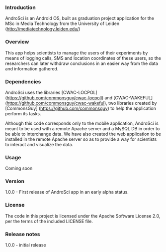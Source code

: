 ### Introduction

AndroSci is an Android OS, built as graduation project application for the MSc in Media Technology from the University of Leiden (http://mediatechnology.leiden.edu/)

### Overview

This app helps scientists to manage the users of their experiments by means of logging calls, SMS and location coordinates of these users, so the researchers can
later withdraw conclusions in an easier way from the data and information gathered.

### Dependencies

AndroSci uses the libraries [CWAC-LOCPOL] (https://github.com/commonsguy/cwac-locpoll) and [CWAC-WAKEFUL] (https://github.com/commonsguy/cwac-wakeful), 
two libraries created by [CommonsGuy] (https://github.com/commonsguy) to help the application perform its tasks.

Although this code corresponds only to the mobile application, AndroSci is meant to be used with a remote Apache server and a MySQL DB in order to be able to interchange data.
We have also created the web application to be installed in the remote Apache server so as to provide a way for scientists to interact and visualize the data.

### Usage

Coming soon

### Version

1.0.0 - First release of AndroSci app in an early alpha status.

### License

The code in this project is licensed under the Apache Software License 2.0, per the terms of the included LICENSE file.

### Release notes

1.0.0 - initial release